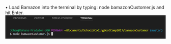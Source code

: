 •	Load Bamazon into the terminal by typing: node bamazonCustomer.js and hit Enter.
![alt text](https://github.com/Johan3953/bamazonCustomer/blob/master/Screenshots/Screenshot%20(17).png)
